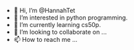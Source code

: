 - 👋 Hi, I’m @HannahTet
- 👀 I’m interested in python programming.
- 🌱 I’m currently learning cs50p.
- 💞️ I’m looking to collaborate on ...
- 📫 How to reach me ...

<!---
HannahTet/HannahTet is a ✨ special ✨ repository because its `README.md` (this file) appears on your GitHub profile.
You can click the Preview link to take a look at your changes.
--->
